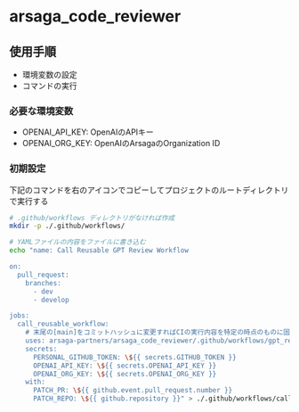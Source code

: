 # arsaga_code_reviewer

## 使用手順

 - 環境変数の設定
 - コマンドの実行

### 必要な環境変数

 - OPENAI_API_KEY: OpenAIのAPIキー
 - OPENAI_ORG_KEY: OpenAIのArsagaのOrganization ID

### 初期設定

下記のコマンドを右のアイコンでコピーしてプロジェクトのルートディレクトリで実行する

```bash
# .github/workflows ディレクトリがなければ作成
mkdir -p ./.github/workflows/

# YAMLファイルの内容をファイルに書き込む
echo "name: Call Reusable GPT Review Workflow

on:
  pull_request:
    branches:
      - dev
      - develop

jobs:
  call_reusable_workflow:
    # 末尾の[main]をコミットハッシュに変更すればCIの実行内容を特定の時点のものに固定できる
    uses: arsaga-partners/arsaga_code_reviewer/.github/workflows/gpt_reviewer.yml@main //
    secrets:
      PERSONAL_GITHUB_TOKEN: \${{ secrets.GITHUB_TOKEN }}
      OPENAI_API_KEY: \${{ secrets.OPENAI_API_KEY }}
      OPENAI_ORG_KEY: \${{ secrets.OPENAI_ORG_KEY }}
    with:
      PATCH_PR: \${{ github.event.pull_request.number }}
      PATCH_REPO: \${{ github.repository }}" > ./.github/workflows/call_gpt_reviewer.yml
```